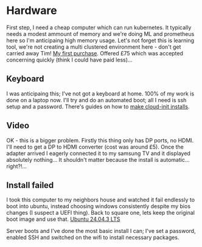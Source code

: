 # Hardware

First step, I need a cheap computer which can run kubernetes. It typically needs a modest ammount of memory and we're doing ML and prometheus here so I'm anticipaing high memory usage. Let's not forget this is learning tool, we're not creating a multi clustered environment here - don't get carried away Tim!
[My first purchase](https://www.ebay.co.uk/itm/115966764202). Offered £75 which was accepted concerning quickly (think I could have paid less)...

## Keyboard

I was anticipaing this; I've not got a keyboard at home. 100% of my work is done on a laptop now. I'll try and do an automated boot; all I need is ssh setup and a password. There's guides on how to [make cloud-init installs](https://canonical-subiquity.readthedocs-hosted.com/en/latest/howto/autoinstall-quickstart.html).

## Video

OK - this is a bigger problem. Firstly this thing only has DP ports, no HDMI. I'll need to get a DP to HDMI converter (cost was around £5).
Once the adapter arrived I eagerly connected it to my samsung TV and it displayed absolutely nothing... It shouldn't matter because the install is automatic... right?!...

## Install failed

I took this computer to my neighbors house and watched it fail endlessly to boot into ubuntu, instead choosing windows consistently despite my bios changes (I suspect a UEFI thing). Back to square one, lets keep the original boot image and use that. [Ubuntu 24.04.3 LTS](https://ubuntu.com/download/server)

Server boots and I've done the most basic install I can; I've set a password, enabled SSH and switched on the wifi to install necessary packages.